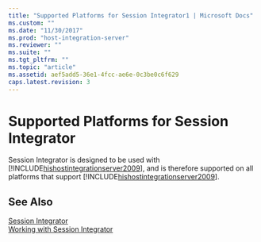 ```yaml
---
title: "Supported Platforms for Session Integrator1 | Microsoft Docs"
ms.custom: ""
ms.date: "11/30/2017"
ms.prod: "host-integration-server"
ms.reviewer: ""
ms.suite: ""
ms.tgt_pltfrm: ""
ms.topic: "article"
ms.assetid: aef5add5-36e1-4fcc-ae6e-0c3be0c6f629
caps.latest.revision: 3
---
```

# Supported Platforms for Session Integrator
Session Integrator is designed to be used with [!INCLUDE[hishostintegrationserver2009](../includes/hishostintegrationserver2009-md.md)], and is therefore supported on all platforms that support [!INCLUDE[hishostintegrationserver2009](../includes/hishostintegrationserver2009-md.md)].  
  
## See Also  
 [Session Integrator](../core/session-integrator1.md)   
 [Working with Session Integrator](../core/working-with-session-integrator2.md)